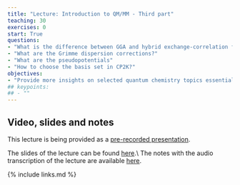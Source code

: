 ```yaml
---
title: "Lecture: Introduction to QM/MM - Third part"
teaching: 30
exercises: 0
start: True
questions:
- "What is the difference between GGA and hybrid exchange-correlation functionals?"
- "What are the Grimme dispersion corrections?"
- "What are the pseudopotentials"
- "How to choose the basis set in CP2K?"
objectives:
- "Provide more insights on selected quantum chemistry topics essential to understand some details in the practicals"
## keypoints:
## - ""
---
```


## Video, slides and notes

This lecture is being provided as a [pre-recorded presentation]().

The slides of the lecture can be found [here](../slides/Introduction_to_QMMM-Third_part.pdf).\\
The notes with the audio transcription of the lecture are available [here](../slides/Notes_Third_part.pdf).


{% include links.md %}
